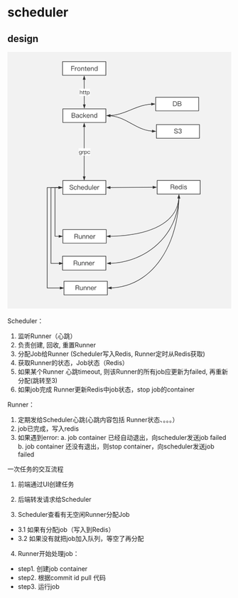 # scheduler

## design
![architecture](images/scheduler.png)

Scheduler：
1. 监听Runner（心跳）
2. 负责创建, 回收, 重置Runner
3. 分配Job给Runner (Scheduler写入Redis, Runner定时从Redis获取)
4. 获取Runner的状态，Job状态（Redis）
5. 如果某个Runner 心跳timeout, 则该Runner的所有job应更新为failed, 再重新分配(跳转至3)
6. 如果job完成 Runner更新Redis中job状态，stop job的container

Runner：
1. 定期发给Scheduler心跳(心跳内容包括 Runner状态、。。。）
2. job已完成，写入redis
3. 如果遇到error:
     a. job container 已经自动退出，向scheduler发送job failed
     b. job container 还没有退出，则stop container，向scheduler发送job failed

一次任务的交互流程
1. 前端通过UI创建任务

2. 后端转发请求给Scheduler

3. Scheduler查看有无空闲Runner分配Job
- 3.1 如果有分配job（写入到Redis）
- 3.2 如果没有就把job加入队列，等空了再分配

4. Runner开始处理job：
- step1. 创建job container
- step2. 根据commit id pull 代码
- step3. 运行job
